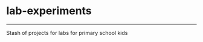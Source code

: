 # lab-experiments

--------------------------------------------------
Stash of projects for labs for primary school kids
